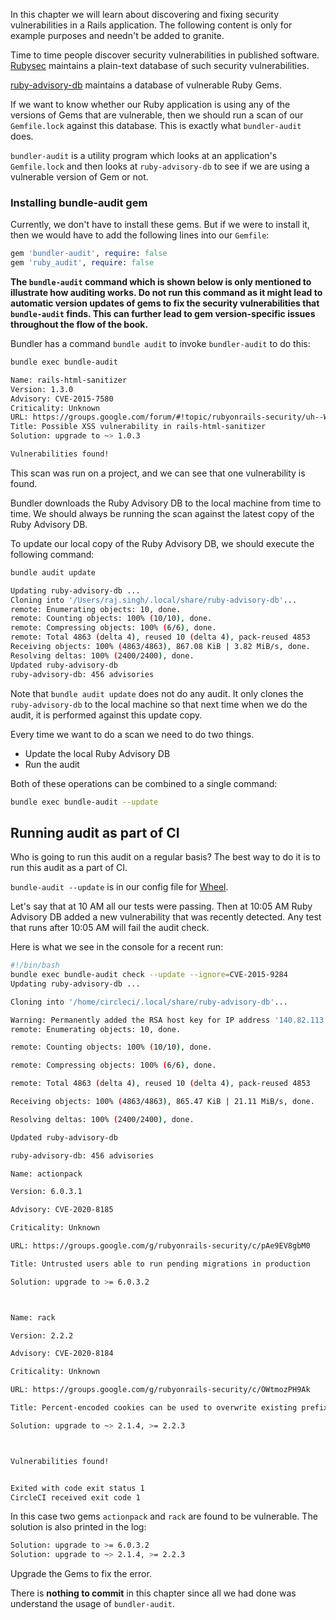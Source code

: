 In this chapter we will learn about discovering and fixing security
vulnerabilities in a Rails application. The following content is only for
example purposes and needn't be added to granite.

Time to time people discover security vulnerabilities in published software.
[Rubysec](https://rubysec.com) maintains a plain-text database of such security
vulnerabilities.

[ruby-advisory-db](https://github.com/rubysec/ruby-advisory-db) maintains a
database of vulnerable Ruby Gems.

If we want to know whether our Ruby application is using any of the versions of
Gems that are vulnerable, then we should run a scan of our `Gemfile.lock`
against this database. This is exactly what `bundler-audit` does.

`bundler-audit` is a utility program which looks at an application's
`Gemfile.lock` and then looks at `ruby-advisory-db` to see if we are using a
vulnerable version of Gem or not.

### Installing bundle-audit gem

Currently, we don't have to install these gems. But if we were to install it,
then we would have to add the following lines into our `Gemfile`:

```ruby
gem 'bundler-audit', require: false
gem 'ruby_audit', require: false
```

**The `bundle-audit` command which is shown below is only mentioned to
illustrate how auditing works. Do not run this command as it might lead to
automatic version updates of gems to fix the security vulnerabilities that
`bundle-audit` finds. This can further lead to gem version-specific issues
throughout the flow of the book.**

Bundler has a command `bundle audit` to invoke `bundler-audit` to do this:

```bash
bundle exec bundle-audit

Name: rails-html-sanitizer
Version: 1.3.0
Advisory: CVE-2015-7580
Criticality: Unknown
URL: https://groups.google.com/forum/#!topic/rubyonrails-security/uh--W4TDwmI
Title: Possible XSS vulnerability in rails-html-sanitizer
Solution: upgrade to ~> 1.0.3

Vulnerabilities found!
```

This scan was run on a project, and we can see that one vulnerability is found.

Bundler downloads the Ruby Advisory DB to the local machine from time to time.
We should always be running the scan against the latest copy of the Ruby
Advisory DB.

To update our local copy of the Ruby Advisory DB, we should execute the
following command:

```bash
bundle audit update

Updating ruby-advisory-db ...
Cloning into '/Users/raj.singh/.local/share/ruby-advisory-db'...
remote: Enumerating objects: 10, done.
remote: Counting objects: 100% (10/10), done.
remote: Compressing objects: 100% (6/6), done.
remote: Total 4863 (delta 4), reused 10 (delta 4), pack-reused 4853
Receiving objects: 100% (4863/4863), 867.08 KiB | 3.82 MiB/s, done.
Resolving deltas: 100% (2400/2400), done.
Updated ruby-advisory-db
ruby-advisory-db: 456 advisories
```

Note that `bundle audit update` does not do any audit. It only clones the
`ruby-advisory-db` to the local machine so that next time when we do the audit,
it is performed against this update copy.

Every time we want to do a scan we need to do two things.

- Update the local Ruby Advisory DB
- Run the audit

Both of these operations can be combined to a single command:

```bash
bundle exec bundle-audit --update
```

## Running audit as part of CI

Who is going to run this audit on a regular basis? The best way to do it is to
run this audit as a part of CI.

`bundle-audit --update` is in our config file for
[Wheel](https://github.com/bigbinary/wheel/blob/main/.circleci/config.yml).

Let's say that at 10 AM all our tests were passing. Then at 10:05 AM Ruby
Advisory DB added a new vulnerability that was recently detected. Any test that
runs after 10:05 AM will fail the audit check.

Here is what we see in the console for a recent run:

```bash
#!/bin/bash
bundle exec bundle-audit check --update --ignore=CVE-2015-9284
Updating ruby-advisory-db ...

Cloning into '/home/circleci/.local/share/ruby-advisory-db'...

Warning: Permanently added the RSA host key for IP address '140.82.113.4' to the list of known hosts.
remote: Enumerating objects: 10, done.

remote: Counting objects: 100% (10/10), done.

remote: Compressing objects: 100% (6/6), done.

remote: Total 4863 (delta 4), reused 10 (delta 4), pack-reused 4853

Receiving objects: 100% (4863/4863), 865.47 KiB | 21.11 MiB/s, done.

Resolving deltas: 100% (2400/2400), done.

Updated ruby-advisory-db

ruby-advisory-db: 456 advisories

Name: actionpack

Version: 6.0.3.1

Advisory: CVE-2020-8185

Criticality: Unknown

URL: https://groups.google.com/g/rubyonrails-security/c/pAe9EV8gbM0

Title: Untrusted users able to run pending migrations in production

Solution: upgrade to >= 6.0.3.2



Name: rack

Version: 2.2.2

Advisory: CVE-2020-8184

Criticality: Unknown

URL: https://groups.google.com/g/rubyonrails-security/c/OWtmozPH9Ak

Title: Percent-encoded cookies can be used to overwrite existing prefixed cookie names

Solution: upgrade to ~> 2.1.4, >= 2.2.3



Vulnerabilities found!


Exited with code exit status 1
CircleCI received exit code 1
```

In this case two gems `actionpack` and `rack` are found to be vulnerable. The
solution is also printed in the log:

```bash
Solution: upgrade to >= 6.0.3.2
Solution: upgrade to ~> 2.1.4, >= 2.2.3
```

Upgrade the Gems to fix the error.

There is **nothing to commit** in this chapter since all we had done was
understand the usage of `bundler-audit`.
